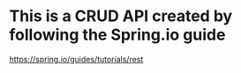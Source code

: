 # This is a CRUD API created by following the Spring.io guide
https://spring.io/guides/tutorials/rest
